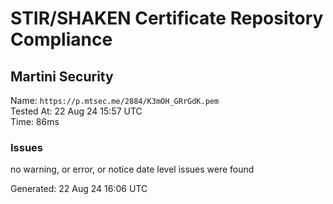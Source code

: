 # STIR/SHAKEN Certificate Repository Compliance

## Martini Security

Name: `https://p.mtsec.me/2884/K3mOH_GRrGdK.pem`\
Tested At: 22 Aug 24 15:57 UTC\
Time: 86ms

### Issues

no warning, or error, or notice date level issues were found

Generated: 22 Aug 24 16:06 UTC